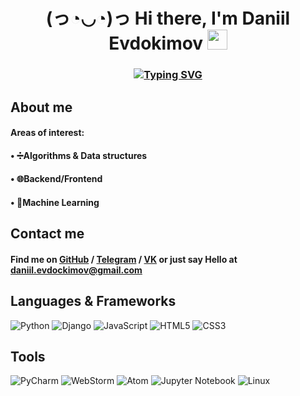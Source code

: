 <h1 align="center">(っ◔◡◔)っ Hi there, I'm Daniil Evdokimov</a>
<img src="https://github.com/blackcater/blackcater/raw/main/images/Hi.gif" height="32"/></h1>
<h3 align="center"><a href="https://git.io/typing-svg"><img src="https://readme-typing-svg.herokuapp.com?font=Fira+Code&pause=1000&color=279BF7&background=FFFFFF00&center=true&vCenter=true&width=435&lines=Junior+python+developer+from+Russia!" alt="Typing SVG" /></a></h3>
<h2 align="left"> About me</h2>
<h4 align="left"> Areas of interest:</h4> 
<h4 align="left"> • ➗Algorithms & Data structures</h4>
<h4 align="left"> • 🌐Backend/Frontend</h4>
<h4 align="left"> • 🤖Machine Learning</h4>
<h2 align="left"> Contact me</h2>
<h4 align="left">Find me on <a href="https://github.com/DaniilEvdokimov" target="_blank">GitHub</a> / <a href="https://t.me/DanikEvdokimov" target="_blank">Telegram</a> / <a href="https://vk.com/dan_evdokimov" target="_blank">VK</a> or just say Hello at <a href="mailto:daniil.evdockimov@gmail.com">daniil.evdockimov@gmail.com</a></h4>
<h2 align="left"> Languages & Frameworks</h2>

![Python](https://img.shields.io/badge/python-3670A0?style=for-the-badge&logo=python&logoColor=ffdd54)
![Django](https://img.shields.io/badge/django-%23092E20.svg?style=for-the-badge&logo=django&logoColor=white)
![JavaScript](https://img.shields.io/badge/javascript-%23323330.svg?style=for-the-badge&logo=javascript&logoColor=%23F7DF1E)
![HTML5](https://img.shields.io/badge/html5-%23E34F26.svg?style=for-the-badge&logo=html5&logoColor=white)
![CSS3](https://img.shields.io/badge/css3-%231572B6.svg?style=for-the-badge&logo=css3&logoColor=white)

<h2 align="left"> Tools</h2>

![PyCharm](https://img.shields.io/badge/pycharm-143?style=for-the-badge&logo=pycharm&logoColor=black&color=black&labelColor=green)
![WebStorm](https://img.shields.io/badge/webstorm-143?style=for-the-badge&logo=webstorm&logoColor=white&color=black)
![Atom](https://img.shields.io/badge/Atom-%2366595C.svg?style=for-the-badge&logo=atom&logoColor=white)
![Jupyter Notebook](https://img.shields.io/badge/jupyter-%23FA0F00.svg?style=for-the-badge&logo=jupyter&logoColor=white)
![Linux](https://img.shields.io/badge/Linux-FCC624?style=for-the-badge&logo=linux&logoColor=black)
